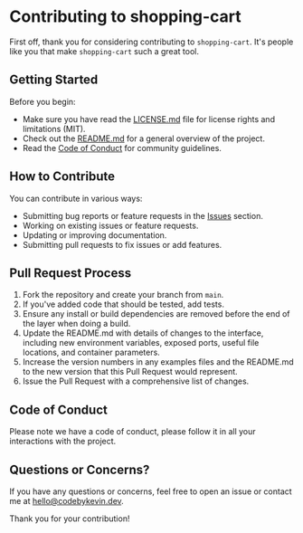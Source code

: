 # Contributing to shopping-cart

First off, thank you for considering contributing to `shopping-cart`. It's people like you that make `shopping-cart` such a great tool.

## Getting Started

Before you begin:

- Make sure you have read the [LICENSE.md](LICENSE.md) file for license rights and limitations (MIT).
- Check out the [README.md](README.md) for a general overview of the project.
- Read the [Code of Conduct](CODE_OF_CONDUCT.md) for community guidelines.

## How to Contribute

You can contribute in various ways:

- Submitting bug reports or feature requests in the [Issues](https://github.com/kevinweejh/shopping-cart/issues) section.
- Working on existing issues or feature requests.
- Updating or improving documentation.
- Submitting pull requests to fix issues or add features.

## Pull Request Process

1. Fork the repository and create your branch from `main`.
2. If you've added code that should be tested, add tests.
3. Ensure any install or build dependencies are removed before the end of the layer when doing a build.
4. Update the README.md with details of changes to the interface, including new environment variables, exposed ports, useful file locations, and container parameters.
5. Increase the version numbers in any examples files and the README.md to the new version that this Pull Request would represent.
6. Issue the Pull Request with a comprehensive list of changes.

## Code of Conduct

Please note we have a code of conduct, please follow it in all your interactions with the project.

## Questions or Concerns?

If you have any questions or concerns, feel free to open an issue or contact me at [hello@codebykevin.dev](mailto:hello@codebykevin.dev).

Thank you for your contribution!
